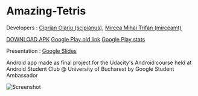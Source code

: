 # Amazing-Tetris

Developers : [Ciprian Olariu (scipianus)](https://github.com/scipianus), [Mircea Mihai Trifan (mirceamt)](https://github.com/mirceamt)

[DOWNLOAD APK](https://github.com/scipianus/Amazing-Tetris/raw/master/app/app-release.apk)
[Google Play old link](https://play.google.com/store/apps/details?id=com.ciprianolariu.pockettetris)
[Google Play stats](http://s14.postimg.org/poa093jq9/stats.jpg)

Presentation : [Google Slides](https://docs.google.com/presentation/d/1ZaLlgYVkdUS5ozvCAtkLDqu4wJ1UK00iab1vyHss-dA/edit?usp=sharing)

Android app made as final project for the Udacity's Android course held at Android Student Club @ University of Bucharest by Google Student Ambassador

![Screenshot](http://s18.postimg.org/opwe8r8h5/IMG_20150524_WA0004.jpg)
